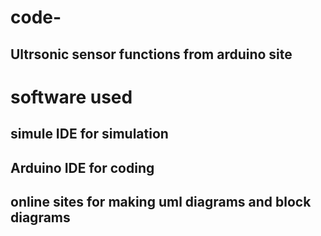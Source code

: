 # code-
## Ultrsonic sensor functions from arduino site

# software used
## simule IDE for simulation
## Arduino IDE for coding
## online sites for making uml diagrams and block diagrams
